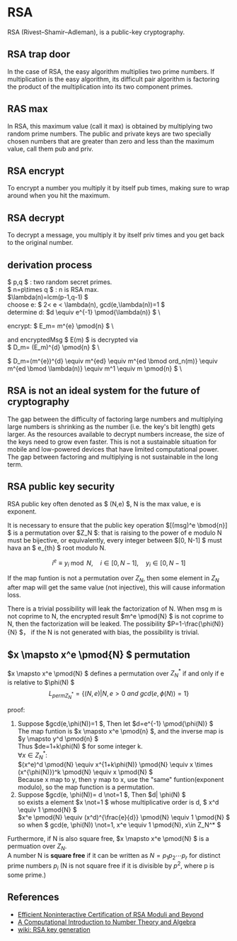 # RSA

RSA (Rivest–Shamir–Adleman), is a public-key cryptography.

## RSA trap door

In the case of RSA, the easy algorithm multiplies two prime numbers. If multiplication is the easy algorithm, its difficult pair algorithm is factoring the product of the multiplication into its two component primes.

## RAS max

In RSA, this maximum value (call it max) is obtained by multiplying two random prime numbers. The public and private keys are two specially chosen numbers that are greater than zero and less than the maximum value, call them pub and priv.

## RSA encrypt

To encrypt a number you multiply it by itself pub times, making sure to wrap around when you hit the maximum.

## RSA decrypt

To decrypt a message, you multiply it by itself priv times and you get back to the original number.

## derivation process

$ p,q $ : two  random  secret  primes. \
$ n=p\times q $ : n is RSA max. \
$\lambda(n)=lcm(p-1,q-1) $  \
choose e: $ 2< e < \lambda(n), gcd(e,\lambda(n))=1 $  \
determine d: $d \equiv e^{-1} \pmod{\lambda(n)} $   \

encrypt: $ E_m= m^{e} \pmod{n} $    \

and encryptedMsg $ E(m) $ is decrypted via    \
$ D_m= (E_m)^{d} \pmod{n} $   \

$ D_m=(m^{e})^{d} \equiv m^{ed} \equiv m^{ed \bmod ord_n(m)} \equiv m^{ed \bmod \lambda(n)} \equiv m^1 \equiv  m \pmod{n} $   \

## RSA is not an ideal system for the future of cryptography

The gap between the difficulty of factoring large numbers and multiplying large numbers is shrinking as the number (i.e. the key's bit length) gets larger. As the resources available to decrypt numbers increase, the size of the keys need to grow even faster. This is not a sustainable situation for mobile and low-powered devices that have limited computational power. The gap between factoring and multiplying is not sustainable in the long term.

## RSA public key security

RSA public key often denoted as $ (N,e) $, N is the max value, e is exponent.

It is necessary to ensure that the public key operation $[(msg)^e \bmod{n}] $ is a permutation over $Z_N $: that is raising to the power of e modulo N must be bijective, or equivalently, every integer between $[0, N-1] $  must hava an $ e_{th} $ root modulo N.

$$ i^e \equiv y_i \bmod{N}, \quad  i \in [0,N-1], \quad y_i \in [0, N-1] $$

If the map funtion is not a permutation over $Z_N$, then some element in $Z_N$ after map will get the same value (not injective), this will cause information loss.

There is a trivial possibility will leak the factorization of N. When msg m is not coprime to N, the encrypted result $m^e \pmod{N} $ is not coprime to N, then the factorization will be leaked. The possibility $P=1-\frac{\phi(N)}{N} $， if the N is not generated with bias, the possibility is trivial.

## $x \mapsto x^e \pmod{N} $  permutation

$x \mapsto x^e \pmod{N} $ defines a permutation over $Z_N^*$ if and only if e is relative to $\phi(N) $
$$L_{permZ_N^*}=\{(N,e)|N,e>0 \ and \ gcd(e,\phi(N))=1\} $$

proof:

1. Suppose $gcd(e,\phi(N))=1 $, Then let $d=e^{-1} \pmod{\phi(N)} $ \
The map funtion is $x \mapsto x^e \pmod{n} $, and the inverse map is $y \mapsto y^d \pmod{n} $  \
Thus $de=1+k\phi(N) $ for some integer k.   \
$\forall x \in Z_N^*:$ \
$(x^e)^d \pmod{N} \equiv x^{1+k\phi(N)} \pmod{N} \equiv x \times (x^{\phi(N)})^k \pmod{N} \equiv x \pmod{N} $ \
Because x map to y, then y map to x, use the "same" funtion(exponent modulo), so the map function is a permutation.
2. Suppose $gcd(e, \phi(N))= d \not=1 $, Then $d| \phi(N) $ \
so exists a element $x \not=1 $ whose multiplicative order is d, $ x^d \equiv 1 \pmod{N} $  \
$x^e \pmod{N} \equiv (x^d)^{\frac{e}{d}} \pmod{N} \equiv 1 \pmod{N} $   \
so when $ gcd(e, \phi(N)) \not=1, x^e \equiv 1 \pmod{N}, x\in Z_N^* $

Furthermore, if N is also square free, $x \mapsto x^e \pmod{N} $ is a permuation over $Z_N$. \
A number N is **square free** if it can be written as $N = p_1p_2 \cdots p_r$ for distinct prime numbers
$p_i$ (N is not square free if it is divisible by $p^2$, where p is some prime.)

## References

* [Efficient Noninteractive Certification of RSA Moduli and Beyond](https://eprint.iacr.org/2018/057.pdf)
* [A Computational Introduction to Number Theory and Algebra](https://www.shoup.net/ntb/ntb-v2.pdf)
* [wiki: RSA key generation](https://en.wikipedia.org/wiki/RSA_(cryptosystem)#Key_generation)
